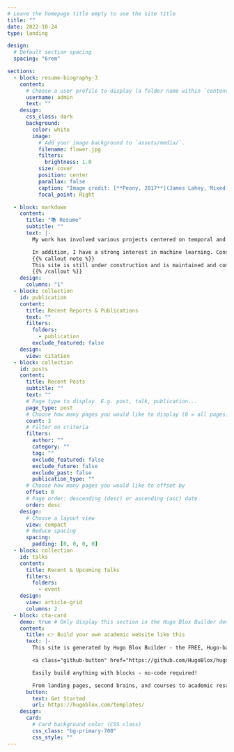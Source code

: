 ```yaml
---
# Leave the homepage title empty to use the site title
title: ""
date: 2022-10-24
type: landing

design:
  # Default section spacing
  spacing: "6rem"

sections:
  - block: resume-biography-3
    content:
      # Choose a user profile to display (a folder name within `content/authors/`)
      username: admin
      text: ""
    design:
      css_class: dark
      background:
        color: white
        image:
          # Add your image background to `assets/media/`.
          filename: flower.jpg
          filters:
            brightness: 1.0
          size: cover
          position: center
          parallax: false
          caption: "Image credit: [**Peony, 2017**](James Lahey, Mixed Media on Canvas)"
          focal_point: Right

  - block: markdown
    content:
      title: "📚 Resume"
      subtitle: ""
      text: |-
        My work has involved various projects centered on temporal and spatial simulations, with a particular focus on stochastic and physical phenomena. On this website, I will present several significant projects broadly covering the field of computational physics. We will explore the numerical resolution of various types of partial differential equations (PDEs) applied to a wide range of physical phenomena, as well as the use of Monte Carlo simulations for modeling both quantum and classical systems.

        In addition, I have a strong interest in machine learning. Consequently, I will showcase various projects in this field, ranging from biological applications to more physics-oriented topics, such as SIREN and LSTM networks. These projects will cover classical regression and classification problems, as well as more complex topics, including the study of generative adversarial networks (GANs) and diffusion models.
        {{% callout note %}}
        This site is still under construction and is maintained and complete during my free time, feel free to contact me if you have any suggestion or question.
        {{% /callout %}}
    design:
      columns: "1"
  - block: collection
    id: publication
    content:
      title: Recent Reports & Publications
      text: ""
      filters:
        folders:
          - publication
        exclude_featured: false
    design:
      view: citation
  - block: collection
    id: posts
    content:
      title: Recent Posts
      subtitle: ""
      text: ""
      # Page type to display. E.g. post, talk, publication...
      page_type: post
      # Choose how many pages you would like to display (0 = all pages)
      count: 3
      # Filter on criteria
      filters:
        author: ""
        category: ""
        tag: ""
        exclude_featured: false
        exclude_future: false
        exclude_past: false
        publication_type: ""
      # Choose how many pages you would like to offset by
      offset: 0
      # Page order: descending (desc) or ascending (asc) date.
      order: desc
    design:
      # Choose a layout view
      view: compact
      # Reduce spacing
      spacing:
        padding: [0, 0, 0, 0]
  - block: collection
    id: talks
    content:
      title: Recent & Upcoming Talks
      filters:
        folders:
          - event
    design:
      view: article-grid
      columns: 2
  - block: cta-card
    demo: true # Only display this section in the Hugo Blox Builder demo site
    content:
      title: 👉 Build your own academic website like this
      text: |-
        This site is generated by Hugo Blox Builder - the FREE, Hugo-based open source website builder trusted by 250,000+ academics like you.

        <a class="github-button" href="https://github.com/HugoBlox/hugo-blox-builder" data-color-scheme="no-preference: light; light: light; dark: dark;" data-icon="octicon-star" data-size="large" data-show-count="true" aria-label="Star HugoBlox/hugo-blox-builder on GitHub">Star</a>

        Easily build anything with blocks - no-code required!

        From landing pages, second brains, and courses to academic resumés, conferences, and tech blogs.
      button:
        text: Get Started
        url: https://hugoblox.com/templates/
    design:
      card:
        # Card background color (CSS class)
        css_class: "bg-primary-700"
        css_style: ""
---
```

